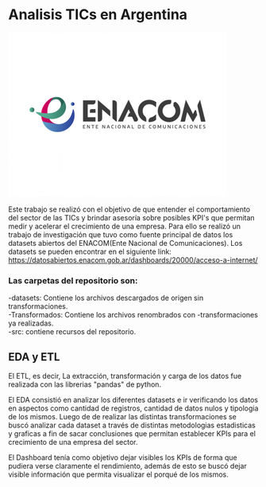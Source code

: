 # Analisis TICs en Argentina

![image](https://github.com/GKalell/PI_DA/blob/main/src/enacom.png)

Este trabajo se realizó con el objetivo de que entender el comportamiento del sector de las TICs y brindar asesoría sobre posibles KPI's que permitan medir y acelerar el crecimiento de una empresa.
Para ello se realizó un trabajo de investigación que tuvo como fuente principal de datos los datasets abiertos del ENACOM(Ente Nacional de Comunicaciones). Los datasets se pueden encontrar en el siguiente link: https://datosabiertos.enacom.gob.ar/dashboards/20000/acceso-a-internet/

### Las carpetas del repositorio son:
-datasets: Contiene los archivos descargados de origen sin transformaciones. \
-Transformados: Contiene los archivos renombrados con -transformaciones ya realizadas. \
-src: contiene recursos del repositorio.

## EDA y ETL

El ETL, es decir, La extracción, transformación y carga de los datos fue realizada con las librerias "pandas" de python. 

El EDA consistió en analizar los diferentes datasets e ir verificando los datos en aspectos como cantidad de registros, cantidad de datos nulos y tipologia de los mismos. Luego de de realizar las distintas transformaciones se buscó analizar cada dataset a través de distintas metodologias estadisticas y graficas a fin de sacar conclusiones que permitan establecer KPIs para el crecimiento de una empresa del sector.

El Dashboard tenía como objetivo dejar visibles los KPIs de forma que pudiera verse claramente el rendimiento, además de esto se buscó dejar visible información que permita visualizar el porqué de los mismos.
